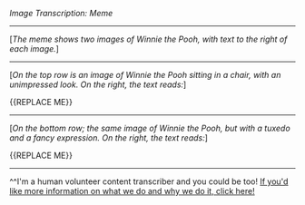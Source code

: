 *Image Transcription: Meme*

---

[*The meme shows two images of Winnie the Pooh, with text to the right of each image.*]

---

[*On the top row is an image of Winnie the Pooh sitting in a chair, with an unimpressed look. On the right, the text reads:*]

{{REPLACE ME}}

---

[*On the bottom row; the same image of Winnie the Pooh, but with a tuxedo and a fancy expression. On the right, the text reads:*]

{{REPLACE ME}}

---

^^I'm&#32;a&#32;human&#32;volunteer&#32;content&#32;transcriber&#32;and&#32;you&#32;could&#32;be&#32;too!&#32;[If&#32;you'd&#32;like&#32;more&#32;information&#32;on&#32;what&#32;we&#32;do&#32;and&#32;why&#32;we&#32;do&#32;it,&#32;click&#32;here!](https://www.reddit.com/r/TranscribersOfReddit/wiki/index)
